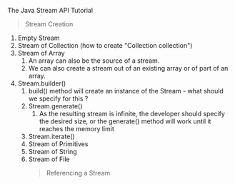 The Java Stream API Tutorial

> Stream Creation 

1. Empty Stream
2. Stream of Collection (how to create "Collection<String> collection")
3. Stream of Array
      1. An array can also be the source of a stream.
      2. We can also create a stream out of an existing array or of part of an array.
4. Stream.builder()
      1. build() method will create an instance of the Stream<Object> - what should we specify for this ?
5. Stream.generate()
      1. As the resulting stream is infinite, the developer should specify the desired size, or the generate() method will work until it reaches the memory limit
6. Stream.iterate()
7. Stream of Primitives
8. Stream of String
9. Stream of File


> Referencing a Stream